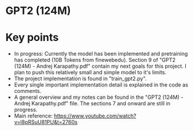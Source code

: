 # GPT2 (124M)
# Key points
- In progress: Currently the model has been implemented and pretraining has completed (10B Tokens from finewebedu). Section 9 of "GPT2 (124M) - Andrej Karapathy.pdf" contain my next goals for this project. I plan to push this relatively small and simple model to it's limits. 
- The project implementation is found in "train_gpt2.py".
- Every single important implementation detail is explained in the code as comments.
- A general overview and my notes can be found in the "GPT2 (124M) - Andrej Karapathy.pdf" file. The sections 7 and onward are still in progress. 
- Main reference: https://www.youtube.com/watch?v=l8pRSuU81PU&t=2760s

